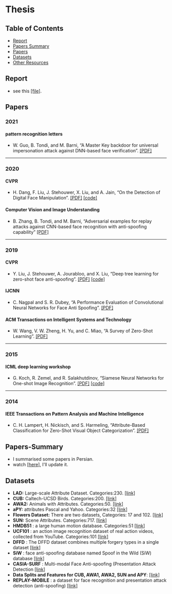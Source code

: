 # Thesis

## Table of Contents
+ [Report](#Report)
+ [Papers Summary](#Papers-Summary)
+ [Papers](#Papers)
+ [Datasets](#Datasets)
+ [Other Resources](#Other-resources)

## Report

* see this [[file]](./out/main%20report.pdf).

## Papers
### 2021
#### pattern recognition letters
+ W. Guo, B. Tondi, and M. Barni, “A Master Key backdoor for universal impersonation attack against DNN-based face verification”. [[PDF]](https://www.sciencedirect.com/science/article/abs/pii/S0167865521000210)
-------------------
### 2020
#### CVPR
+ H. Dang, F. Liu, J. Stehouwer, X. Liu, and A. Jain, “On the Detection of Digital Face Manipulation”. [[PDF]](https://arxiv.org/pdf/1910.01717.pdf) [[code]](https://github.com/JStehouwer/FFD_CVPR2020)
#### Computer Vision and Image Understanding
+ B. Zhang, B. Tondi, and M. Barni, “Adversarial examples for replay attacks against CNN-based face recognition with anti-spoofing capability” [[PDF]](https://www.sciencedirect.com/science/article/abs/pii/S1077314220300606)
-------------------
### 2019
#### CVPR
+ Y. Liu, J. Stehouwer, A. Jourabloo, and X. Liu, “Deep tree learning for zero-shot face anti-spoofing”. [[PDF]](https://arxiv.org/pdf/1904.02860.pdf) [[code]](https://github.com/yaojieliu/CVPR2019-DeepTreeLearningForZeroShotFaceAntispoofing)
####  IJCNN
+ C. Nagpal and S. R. Dubey, “A Performance Evaluation of Convolutional Neural Networks for Face Anti Spoofing”. [[PDF]](https://arxiv.org/pdf/1805.04176.pdf)
#### ACM Transactions on Intelligent Systems and Technology
+ W. Wang, V. W. Zheng, H. Yu, and C. Miao, “A Survey of Zero-Shot Learning”. [[PDF]](https://dl.acm.org/doi/10.1145/3293318)
-------------------
### 2015
#### ICML deep learning workshop
+ G. Koch, R. Zemel, and R. Salakhutdinov, “Siamese Neural Networks for One-shot Image Recognition”. [[PDF]](https://www.cs.cmu.edu/~rsalakhu/papers/oneshot1.pdf) [[code]](https://paperswithcode.com/paper/siamese-neural-networks-for-one-shot-image)
-------------------
### 2014
####  IEEE Transactions on Pattern Analysis and Machine Intelligence
+ C. H. Lampert, H. Nickisch, and S. Harmeling, “Attribute-Based Classification for Zero-Shot Visual Object Categorization”. [[PDF]](https://ieeexplore.ieee.org/document/6571196)
## Papers-Summary
* I summarised some papers in Persian.
* watch [[here]](https://drive.google.com/drive/folders/1JrHljGKNCfpA6uS9GQzVIb2IVjkUveom?usp=sharing), I'll update it.


## Datasets

+ **LAD:** Large-scale Attribute Dataset. Categories:230. [[link]](https://github.com/PatrickZH/A-Large-scale-Attribute-Dataset-for-Zero-shot-Learning)
+ **CUB:** Caltech-UCSD Birds. Categories:200. [[link]](http://www.vision.caltech.edu/visipedia/CUB-200-2011.html)
+ **AWA2:** Animals with Attributes. Categories:50. [[link]](https://cvml.ist.ac.at/AwA2/)
+ **aPY:** attributes Pascal and Yahoo. Categories:32 [[link]](http://vision.cs.uiuc.edu/attributes/)
+ **Flowers Dataset:** There are two datasets, Categories: 17 and 102. [[link]](http://www.robots.ox.ac.uk/~vgg/data/flowers/)
+ **SUN:** Scene Attributes. Categories:717. [[link]](http://cs.brown.edu/~gmpatter/sunattributes.html)
+ **HMDB51** : a large human motion database. Categories:51 [[link]](https://serre-lab.clps.brown.edu/resource/hmdb-a-large-human-motion-database/#Downloads)
+ **UCF101** :  an action image recognition dataset of real action videos, collected from YouTube. Categories:101 [[link]](https://www.crcv.ucf.edu/data/UCF101.php)
+ **DFFD** : The DFFD dataset combines multiple forgery types in a single dataset [[link]](http://cvlab.cse.msu.edu/dffd-diverse-fake-face-dataset.html)
+ **SiW** : face anti-spoofing database named Spoof in the Wild (SiW) database [[link]](http://cvlab.cse.msu.edu/siw-spoof-in-the-wild-database.html) 
+ **CASIA-SURF** : Multi-modal Face Anti-spoofing  (Presentation Attack Detection [[link]](https://sites.google.com/qq.com/face-anti-spoofing/dataset-download/casia-surfcvpr2019)
+ **Data Splits and Features for CUB, AWA1, AWA2, SUN and APY**: [[link]](https://www.mpi-inf.mpg.de/departments/computer-vision-and-machine-learning/research/zero-shot-learning/zero-shot-learning-the-good-the-bad-and-the-ugly/)
+ **REPLAY-MOBILE** : a dataset for face recognition and presentation attack detection (anti-spoofing) [[link]](https://zenodo.org/record/4593248)
